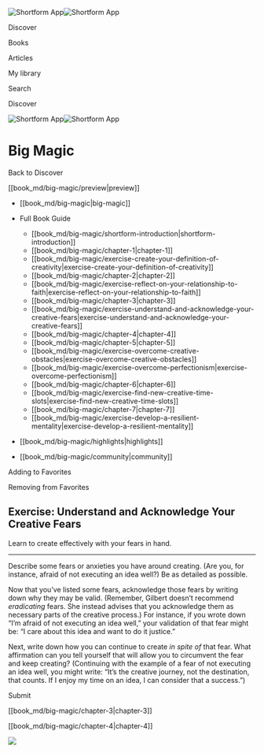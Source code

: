 ![Shortform App](/img/logo.36a2399e.svg)![Shortform App](/img/logo-dark.70c1b072.svg)

Discover

Books

Articles

My library

Search

Discover

![Shortform App](/img/logo.36a2399e.svg)![Shortform App](/img/logo-dark.70c1b072.svg)

# Big Magic

Back to Discover

[[book_md/big-magic/preview|preview]]

  * [[book_md/big-magic|big-magic]]
  * Full Book Guide

    * [[book_md/big-magic/shortform-introduction|shortform-introduction]]
    * [[book_md/big-magic/chapter-1|chapter-1]]
    * [[book_md/big-magic/exercise-create-your-definition-of-creativity|exercise-create-your-definition-of-creativity]]
    * [[book_md/big-magic/chapter-2|chapter-2]]
    * [[book_md/big-magic/exercise-reflect-on-your-relationship-to-faith|exercise-reflect-on-your-relationship-to-faith]]
    * [[book_md/big-magic/chapter-3|chapter-3]]
    * [[book_md/big-magic/exercise-understand-and-acknowledge-your-creative-fears|exercise-understand-and-acknowledge-your-creative-fears]]
    * [[book_md/big-magic/chapter-4|chapter-4]]
    * [[book_md/big-magic/chapter-5|chapter-5]]
    * [[book_md/big-magic/exercise-overcome-creative-obstacles|exercise-overcome-creative-obstacles]]
    * [[book_md/big-magic/exercise-overcome-perfectionism|exercise-overcome-perfectionism]]
    * [[book_md/big-magic/chapter-6|chapter-6]]
    * [[book_md/big-magic/exercise-find-new-creative-time-slots|exercise-find-new-creative-time-slots]]
    * [[book_md/big-magic/chapter-7|chapter-7]]
    * [[book_md/big-magic/exercise-develop-a-resilient-mentality|exercise-develop-a-resilient-mentality]]
  * [[book_md/big-magic/highlights|highlights]]
  * [[book_md/big-magic/community|community]]



Adding to Favorites 

Removing from Favorites 

## Exercise: Understand and Acknowledge Your Creative Fears

Learn to create effectively with your fears in hand.

* * *

Describe some fears or anxieties you have around creating. (Are you, for instance, afraid of not executing an idea well?) Be as detailed as possible.

Now that you’ve listed some fears, acknowledge those fears by writing down why they may be valid. (Remember, Gilbert doesn’t recommend _eradicating_ fears. She instead advises that you acknowledge them as necessary parts of the creative process.) For instance, if you wrote down “I’m afraid of not executing an idea well,” your validation of that fear might be: “I care about this idea and want to do it justice.”

Next, write down how you can continue to create _in spite of_ that fear. What affirmation can you tell yourself that will allow you to circumvent the fear and keep creating? (Continuing with the example of a fear of not executing an idea well, you might write: “It’s the creative journey, not the destination, that counts. If I enjoy my time on an idea, I can consider that a success.”)

Submit 

[[book_md/big-magic/chapter-3|chapter-3]]

[[book_md/big-magic/chapter-4|chapter-4]]

![](https://bat.bing.com/action/0?ti=56018282&Ver=2&mid=dc9803b5-7bc7-4202-b3ab-4c228fc3f344&sid=201ffde0635411ee902411d77b750559&vid=20202bf0635411ee9ac03f2e618b0b9f&vids=0&msclkid=N&pi=0&lg=en-US&sw=800&sh=600&sc=24&nwd=1&tl=Shortform%20%7C%20Book&p=https%3A%2F%2Fwww.shortform.com%2Fapp%2Fbook%2Fbig-magic%2Fexercise-understand-and-acknowledge-your-creative-fears&r=&lt=706&evt=pageLoad&sv=1&rn=49363)
